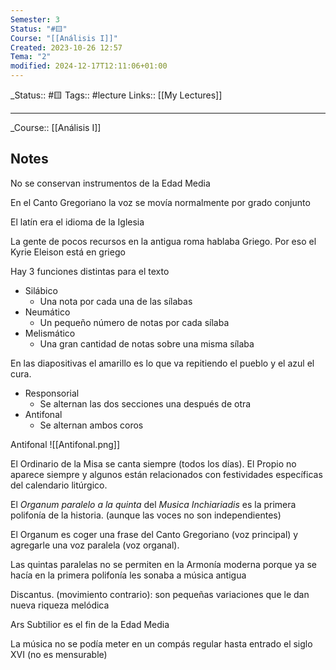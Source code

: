```yaml
---
Semester: 3
Status: "#🟨"
Course: "[[Análisis I]]"
Created: 2023-10-26 12:57
Tema: "2"
modified: 2024-12-17T12:11:06+01:00
---
```

\_Status::  #🟨 
Tags:: #lecture
Links:: [[My Lectures]]
___

\_Course::  [[Análisis I]]

## Notes

No se conservan instrumentos de la Edad Media

En el Canto Gregoriano la voz se movía normalmente por grado conjunto

El latín era el idioma de la Iglesia

La gente de pocos recursos en la antigua roma hablaba Griego. Por eso el Kyrie Eleison está en griego

Hay 3 funciones distintas para el texto
- Silábico
	- Una nota por cada una de las sílabas
- Neumático
	- Un pequeño número de notas por cada sílaba
- Melismático
	- Una gran cantidad de notas sobre una misma sílaba

En las diapositivas el amarillo es lo que va repitiendo el pueblo y el azul el cura.
- Responsorial
	- Se alternan las dos secciones una después de otra
- Antifonal
	- Se alternan ambos coros

Antifonal
![[Antifonal.png]]

El Ordinario de la Misa se canta siempre (todos los días). El Propio no aparece siempre y algunos  están relacionados con festividades específicas del calendario litúrgico.

El *Organum paralelo a la quinta* del *Musica Inchiariadis* es la primera polifonía de la historia. (aunque las voces no son independientes)

El Organum es coger una frase del Canto Gregoriano (voz principal) y agregarle una voz paralela  (voz organal).

Las quintas paralelas no se permiten en la Armonía moderna porque ya se hacía en la primera polifonía les sonaba a música antigua

Discantus. (movimiento contrario): son pequeñas variaciones que le dan nueva riqueza melódica

Ars Subtilior es el fin de la Edad Media

La música no se podía meter en un compás regular hasta entrado el siglo XVI (no es mensurable)

























